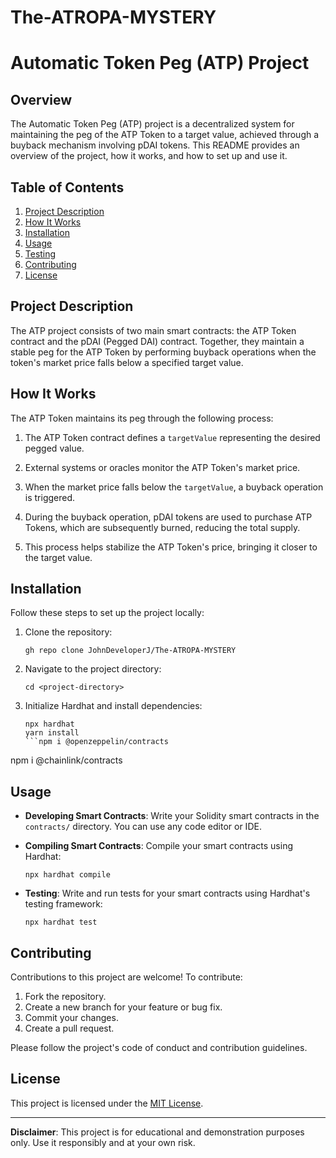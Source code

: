 # The-ATROPA-MYSTERY


# Automatic Token Peg (ATP) Project

## Overview

The Automatic Token Peg (ATP) project is a decentralized system for maintaining the peg of the ATP Token to a target value, achieved through a buyback mechanism involving pDAI tokens. This README provides an overview of the project, how it works, and how to set up and use it.

## Table of Contents

1. [Project Description](#project-description)
2. [How It Works](#how-it-works)
3. [Installation](#installation)
4. [Usage](#usage)
5. [Testing](#testing)
6. [Contributing](#contributing)
7. [License](#license)

## Project Description

The ATP project consists of two main smart contracts: the ATP Token contract and the pDAI (Pegged DAI) contract. Together, they maintain a stable peg for the ATP Token by performing buyback operations when the token's market price falls below a specified target value.

## How It Works

The ATP Token maintains its peg through the following process:

1. The ATP Token contract defines a `targetValue` representing the desired pegged value.

2. External systems or oracles monitor the ATP Token's market price.

3. When the market price falls below the `targetValue`, a buyback operation is triggered.

4. During the buyback operation, pDAI tokens are used to purchase ATP Tokens, which are subsequently burned, reducing the total supply.

5. This process helps stabilize the ATP Token's price, bringing it closer to the target value.

## Installation

Follow these steps to set up the project locally:

1. Clone the repository:
   ```shell
   gh repo clone JohnDeveloperJ/The-ATROPA-MYSTERY
   ```

2. Navigate to the project directory:
   ```shell
   cd <project-directory>
   ```

3. Initialize Hardhat and install dependencies:
   ```shell
   npx hardhat
   yarn install
   ```npm i @openzeppelin/contracts
npm i @chainlink/contracts
## Usage

- **Developing Smart Contracts**: Write your Solidity smart contracts in the `contracts/` directory. You can use any code editor or IDE.

- **Compiling Smart Contracts**: Compile your smart contracts using Hardhat:
  ```shell
  npx hardhat compile
  ```

- **Testing**: Write and run tests for your smart contracts using Hardhat's testing framework:
  ```shell
  npx hardhat test
  ```

## Contributing

Contributions to this project are welcome! To contribute:

1. Fork the repository.
2. Create a new branch for your feature or bug fix.
3. Commit your changes.
4. Create a pull request.

Please follow the project's code of conduct and contribution guidelines.

## License

This project is licensed under the [MIT License](LICENSE).

---

**Disclaimer**: This project is for educational and demonstration purposes only. Use it responsibly and at your own risk.
```


